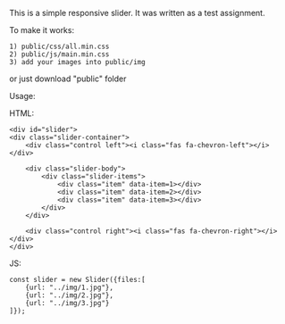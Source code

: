 This is a simple responsive slider. It was written as a test assignment. 

To make it works:

    1) public/css/all.min.css    
    2) public/js/main.min.css   
    3) add your images into public/img
    
or just download "public" folder

Usage:

HTML:
```
<div id="slider">
<div class="slider-container">
    <div class="control left"><i class="fas fa-chevron-left"></i></div>

    <div class="slider-body">
        <div class="slider-items">
            <div class="item" data-item=1></div>
            <div class="item" data-item=2></div>
            <div class="item" data-item=3></div>
        </div>
    </div>

    <div class="control right"><i class="fas fa-chevron-right"></i></div>
</div>
```
JS:
```
const slider = new Slider({files:[
    {url: "../img/1.jpg"},
    {url: "../img/2.jpg"},
    {url: "../img/3.jpg"}
]});
```
